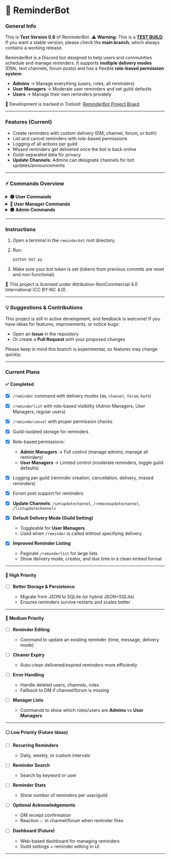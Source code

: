 # 📌 ReminderBot

### General Info

This is **Test Version 0.8** of ReminderBot.
⚠️ **Warning:** This is a <ins>**TEST BUILD**</ins>. If you want a stable version, please check the **main branch**, which always contains a working release.

ReminderBot is a Discord bot designed to help users and communities schedule and manage reminders.
It supports **multiple delivery modes** (DMs, text channels, forum posts) and has a flexible **role-based permission system**:

* **Admins** → Manage everything (users, roles, all reminders)
* **User Managers** → Moderate user reminders and set guild defaults
* **Users** → Manage their own reminders privately

🔗 Development is tracked in Todoist: [ReminderBot Project Board](https://app.todoist.com/app/task/reminderbot-totallity-6crrqjjG8v8xpXhp)

---

### Features (Current)

* Create reminders with custom delivery (DM, channel, forum, or both)
* List and cancel reminders with role-based permissions
* Logging of all actions per guild
* Missed reminders get delivered once the bot is back online
* Guild-separated data for privacy
* **Update Channels**: Admins can designate channels for bot updates/announcements

---

### ⚡ Commands Overview

<details>
<summary><strong>🟢 User Commands</strong></summary>

| Command           | Description                 |
| ----------------- | --------------------------- |
| `/reminder`       | Set a reminder for yourself |
| `/reminderlist`   | List your reminders         |
| `/remindercancel` | Cancel your reminders       |

</details>

<details>
<summary><strong>🔵 User Manager Commands</strong></summary>

| Command               | Description                             |
| --------------------- | --------------------------------------- |
| `/reminderfor`        | Set a reminder for another user or role |
| `/listremindersfor`   | List reminders for a user or role       |
| `/cancelremindersfor` | Cancel reminders for a user or role     |
| `/setdefaultdelivery` | Set the guild default delivery mode     |

</details>

<details>
<summary><strong>🟣 Admin Commands</strong></summary>

| Command                | Description                                 |
| ---------------------- | ------------------------------------------- |
| `/addadmin`            | Add a user or role as Admin Manager         |
| `/removeadmin`         | Remove a user or role from Admin Managers   |
| `/listadmins`          | List all Admins and Admin roles             |
| `/addusermanager`      | Add a user or role as User Manager          |
| `/removeusermanager`   | Remove a user or role from User Managers    |
| `/listusermanagers`    | List all User Managers and roles            |
| `/setupdatechannel`    | Set a channel for bot updates/announcements |
| `/removeupdatechannel` | Remove an update channel                    |
| `/listupdatechannels`  | List all update channels                    |

</details>

---

### Instructions

1. Open a terminal in the `reminderbot` root directory.
2. Run:

   ```bash
   python bot.py
   ```
3. Make sure your bot token is set (tokens from previous commits are reset and non-functional).

📜 This project is licensed under Attribution-NonCommercial 4.0 International (CC BY-NC 4.0).

---

### 💡 Suggestions & Contributions

This project is still in active development, and feedback is welcome!
If you have ideas for features, improvements, or notice bugs:

* Open an **Issue** in the repository
* Or create a **Pull Request** with your proposed changes

Please keep in mind this branch is experimental, so features may change quickly.

---

### Current Plans

#### ✅ Completed

* [x] `/reminder` command with delivery modes (`dm`, `channel`, `forum`, `both`)
* [x] `/reminderlist` with role-based visibility (Admin Managers, User Managers, regular users)
* [x] `/remindercancel` with proper permission checks
* [x] Guild-isolated storage for reminders
* [x] Role-based permissions:

  * **Admin Managers** → Full control (manage admins, manage all reminders)
  * **User Managers** → Limited control (moderate reminders, toggle guild defaults)
* [x] Logging per guild (reminder creation, cancellation, delivery, missed reminders)
* [x] Forum post support for reminders
* [x] **Update Channels**: `/setupdatechannel`, `/removeupdatechannel`, `/listupdatechannels`
* [x] **Default Delivery Mode (Guild Setting)**

  * Toggleable for **User Managers**
  * Used when `/reminder` is called without specifying delivery
* [x] **Improved Reminder Listing**

  * Paginate `/reminderlist` for large lists
  * Show delivery mode, creator, and due time in a clean embed format

---

#### 🔹 High Priority

* [ ] **Better Storage & Persistence**

  * Migrate from JSON to SQLite (or hybrid JSON+SQLite)
  * Ensures reminders survive restarts and scales better

---

#### 🔸 Medium Priority

* [ ] **Reminder Editing**

  * Command to update an existing reminder (time, message, delivery mode)

* [ ] **Cleaner Expiry**

  * Auto-clean delivered/expired reminders more efficiently

* [ ] **Error Handling**

  * Handle deleted users, channels, roles
  * Fallback to DM if channel/forum is missing

* [ ] **Manager Lists**

  * Commands to show which roles/users are **Admins** vs **User Managers**

---

#### ⚪ Low Priority (Future Ideas)

* [ ] **Recurring Reminders**

  * Daily, weekly, or custom intervals

* [ ] **Reminder Search**

  * Search by keyword or user

* [ ] **Reminder Stats**

  * Show number of reminders per user/guild

* [ ] **Optional Acknowledgements**

  * DM receipt confirmation
  * Reaction ✅ in channel/forum when reminder fires

* [ ] **Dashboard (Future)**

  * Web-based dashboard for managing reminders
  * Guild settings + reminder editing in UI

---
